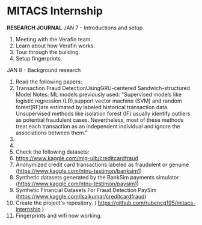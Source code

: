 # MITACS Internship

**RESEARCH JOURNAL**
JAN 7 - Introductions and setup

1. Meeting with the Verafin team.
2. Learn about how Verafin works.
3. Tour through the building. 
4. Setup fingerprints.

JAN 8 - Background research

1. Read the following papers:
  1. Transaction Fraud DetectionUsingGRU-centered Sandwich-structured Model
    Notes:
      ML models previously used: "Supervised  models  like logistic regression (LR),support vector machine (SVM) and random forest(RF)are  estimated  by  labeled  historical  transaction data. Unsupervised methods like isolation forest (IF) usually identify outliers as potential  fraudulent  cases. Nevertheless, most of these methods treat each transaction as an   independent   individual   and   ignore   the   associations between them." 
  2. 
  3. 
2. Check the following datasets:
  1. https://www.kaggle.com/mlg-ulb/creditcardfraud
  2. Anonymized credit card transactions labeled as fraudulent or genuine (https://www.kaggle.com/ntnu-testimon/banksim1)
  3. Synthetic datasets generated by the BankSim payments simulator (https://www.kaggle.com/ntnu-testimon/paysim1) 
  4. Synthetic Financial Datasets For Fraud Detection PaySim (https://www.kaggle.com/isaikumar/creditcardfraud)
3. Create the project's repository. (  https://github.com/rubencg195/mitacs-internship  )
4. Fingerprints and wifi now working.